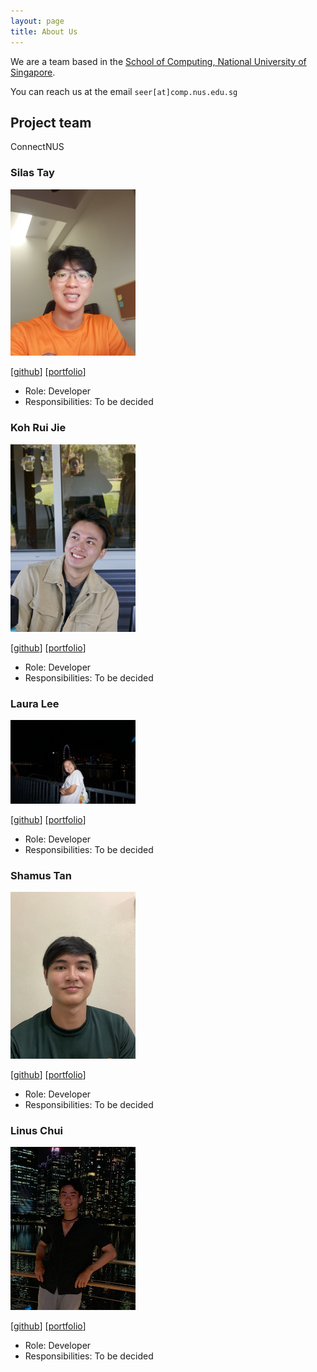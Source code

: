 ```yaml
---
layout: page
title: About Us
---
```


We are a team based in the [School of Computing, National University of Singapore](http://www.comp.nus.edu.sg).

You can reach us at the email `seer[at]comp.nus.edu.sg`

## Project team
ConnectNUS
### Silas Tay

<img src="images/silastsl.jpeg" width="200px">

[[github](https://github.com/silastsl)]
[[portfolio](team/silastsl.md)]

* Role: Developer
* Responsibilities: To be decided

### Koh Rui Jie

<img src="images/rjkoh.jpeg" width="200px">

[[github](http://github.com/rjkoh)]
[[portfolio](team/rjkoh.md)]

* Role: Developer
* Responsibilities: To be decided

### Laura Lee

<img src="images/leehuiyulaura.jpeg" width="200px">

[[github](http://github.com/leehuiyulaura)] 
[[portfolio](team/leehuiyulaura.md)]

* Role: Developer
* Responsibilities: To be decided

### Shamus Tan

<img src="images/shamooose.jpeg" width="200px">

[[github](http://github.com/shamooose)]
[[portfolio](team/shamooose.md)]

* Role: Developer
* Responsibilities: To be decided

### Linus Chui

<img src="images/linuschui.jpeg" width="200px">

[[github](http://github.com/linuschui)]
[[portfolio](team/linuschui.md)]

* Role: Developer
* Responsibilities: To be decided

